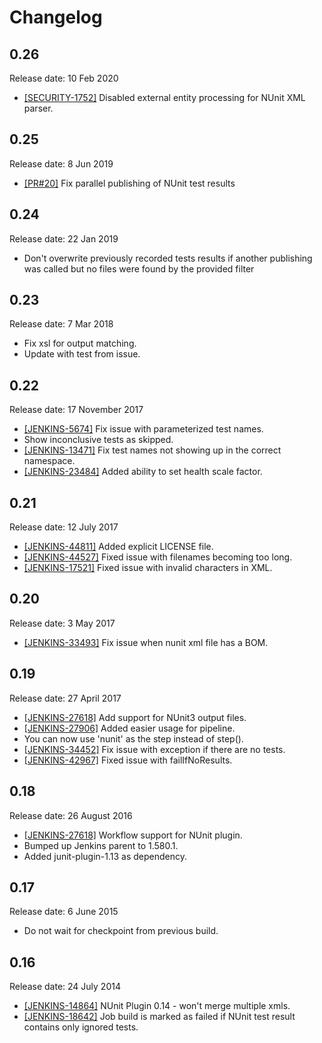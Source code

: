 # Changelog

## 0.26

Release date:  10 Feb 2020

- [[SECURITY-1752]](https://www.jenkins.io/security/advisory/2020-02-12/#SECURITY-1752) Disabled external entity processing for NUnit XML parser.

## 0.25

Release date: 8 Jun 2019

- [[PR#20]](https://github.com/jenkinsci/nunit-plugin/pull/20) Fix parallel publishing of NUnit test results 

## 0.24

Release date: 22 Jan 2019

- Don't overwrite previously recorded tests results if another publishing was called but no files were found by the provided filter

## 0.23

Release date: 7 Mar 2018

- Fix xsl for output matching.
- Update with test from issue.

## 0.22 

Release date: 17 November 2017

- [[JENKINS-5674]](https://issues.jenkins-ci.org/browse/JENKINS-5674) Fix issue with parameterized test names.
- Show inconclusive tests as skipped.
- [[JENKINS-13471]](https://issues.jenkins-ci.org/browse/JENKINS-13471) Fix test names not showing up in the correct namespace. 
- [[JENKINS-23484]](https://issues.jenkins-ci.org/browse/JENKINS-23484) Added ability to set health scale factor. 

## 0.21 

Release date: 12 July 2017

- [[JENKINS-44811]](https://issues.jenkins-ci.org/browse/JENKINS-44811) Added explicit LICENSE file. 
- [[JENKINS-44527]](https://issues.jenkins-ci.org/browse/JENKINS-44527) Fixed issue with filenames becoming too long. 
- [[JENKINS-17521]](https://issues.jenkins-ci.org/browse/JENKINS-17521) Fixed issue with invalid characters in XML.

## 0.20 

Release date: 3 May 2017

- [[JENKINS-33493]](https://issues.jenkins-ci.org/browse/JENKINS-33493) Fix issue when nunit xml file has a BOM.

## 0.19
 
Release date: 27 April 2017

- [[JENKINS-27618]](https://issues.jenkins-ci.org/browse/JENKINS-27618) Add support for NUnit3 output files. 
- [[JENKINS-27906]](https://issues.jenkins-ci.org/browse/JENKINS-27906) Added easier usage for pipeline. 
- You can now use 'nunit' as the step instead of step().
- [[JENKINS-34452]](https://issues.jenkins-ci.org/browse/JENKINS-34452) Fix issue with exception if there are no tests. 
- [[JENKINS-42967]](https://issues.jenkins-ci.org/browse/JENKINS-42967) Fixed issue with failIfNoResults. 

## 0.18

Release date: 26 August 2016

- [[JENKINS-27618]](https://issues.jenkins-ci.org/browse/JENKINS-27618) Workflow support for NUnit plugin.
- Bumped up Jenkins parent to 1.580.1.
- Added junit-plugin-1.13 as dependency.

## 0.17 

Release date: 6 June 2015

- Do not wait for checkpoint from previous build.

## 0.16 

Release date: 24 July 2014

- [[JENKINS-14864]](https://issues.jenkins-ci.org/browse/JENKINS-14864) NUnit Plugin 0.14 - won't merge multiple xmls.
- [[JENKINS-18642]](https://issues.jenkins-ci.org/browse/JENKINS-18642) Job build is marked as failed if NUnit test result contains only ignored tests.